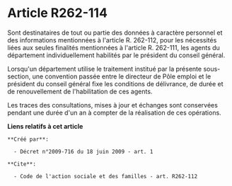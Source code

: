 # Article R262-114

Sont destinataires de tout ou partie des données à caractère personnel et des informations mentionnées à l'article R.
262-112, pour les nécessités liées aux seules finalités mentionnées à l'article R. 262-111, les agents du département
individuellement habilités par le président du conseil général. 

Lorsqu'un département utilise le traitement institué par la présente sous-section, une convention passée entre le directeur
de Pôle emploi et le président du conseil général fixe les conditions de délivrance, de durée et de renouvellement de
l'habilitation de ces agents. 

Les traces des consultations, mises à jour et échanges sont conservées pendant une durée d'un an à compter de la réalisation
de ces opérations.

**Liens relatifs à cet article**

	**Créé par**:

	  - Décret n°2009-716 du 18 juin 2009 - art. 1

	**Cite**:

	  - Code de l'action sociale et des familles - art. R262-112

